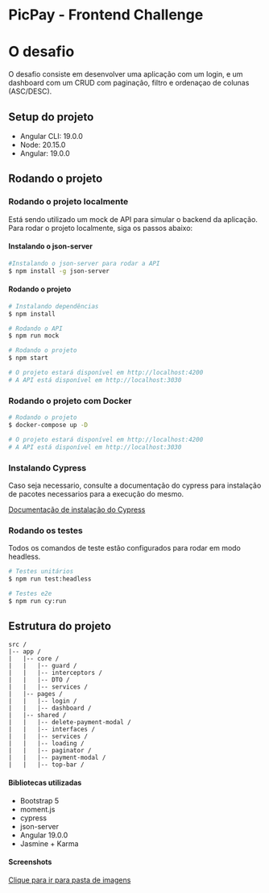 # PicPay - Frontend Challenge

# O desafio
O desafio consiste em desenvolver uma aplicação com um login, e um dashboard com um CRUD com paginação, filtro e ordenaçao de colunas (ASC/DESC).

## Setup do projeto

- Angular CLI: 19.0.0
- Node: 20.15.0
- Angular: 19.0.0

## Rodando o projeto

### Rodando o projeto localmente

Está sendo utilizado um mock de API para simular o backend da aplicação. Para rodar o projeto localmente, siga os passos abaixo:
#### Instalando o json-server

```bash
#Instalando o json-server para rodar a API
$ npm install -g json-server
```

#### Rodando o projeto

```bash
# Instalando dependências
$ npm install

# Rodando o API
$ npm run mock

# Rodando o projeto
$ npm start

# O projeto estará disponível em http://localhost:4200
# A API está disponível em http://localhost:3030
```

### Rodando o projeto com Docker

```bash
# Rodando o projeto
$ docker-compose up -D

# O projeto estará disponível em http://localhost:4200
# A API está disponível em http://localhost:3030
```

### Instalando Cypress

Caso seja necessario, consulte a documentação do cypress para instalação de pacotes necessarios para a execução do mesmo.

[Documentação de instalação do Cypress](https://docs.cypress.io/app/get-started/install-cypress)


### Rodando os testes

Todos os comandos de teste estão configurados para rodar em modo headless.

```bash
# Testes unitários
$ npm run test:headless

# Testes e2e
$ npm run cy:run
```

## Estrutura do projeto

```
src /
|-- app /
|   |-- core /
|   |   |-- guard /
|   |   |-- interceptors /
|   |   |-- DTO /
|   |   |-- services /
|   |-- pages /
|   |   |-- login /
|   |   |-- dashboard /
|   |-- shared /
|   |   |-- delete-payment-modal /
|   |   |-- interfaces /
|   |   |-- services /
|   |   |-- loading /
|   |   |-- paginator /
|   |   |-- payment-modal /
|   |   |-- top-bar /
```

#### Bibliotecas utilizadas

- Bootstrap 5
- moment.js
- cypress
- json-server
- Angular 19.0.0
- Jasmine + Karma

#### Screenshots

[Clique para ir para pasta de imagens](https://github.com/kaduufr/pp-challenge/tree/main/screenshots)

